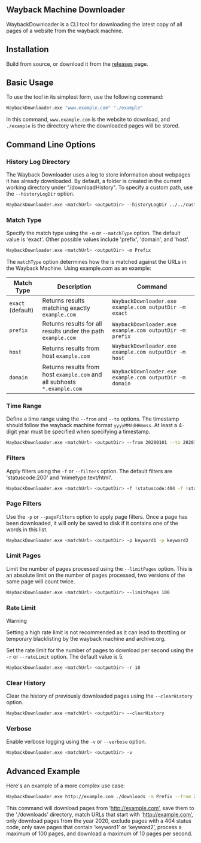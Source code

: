 ## Wayback Machine Downloader

WaybackDownloader is a CLI tool for downloading the latest copy of all pages of a website from the wayback machine.

## Installation
Build from source, or download it from the [releases](https://github.com/JakeYallop/WaybackDownloader/releases) page.

## Basic Usage

To use the tool in its simplest form, use the following command:

```bash
WaybackDownloader.exe "www.example.com" "./example"
```

In this command, `www.example.com` is the website to download, and `./example` is the directory where the downloaded pages will be stored.

## Command Line Options

### History Log Directory
The Wayback Downloader uses a log to store information about webpages it has already downloaded. By default, a folder is created in the current working directory under "/downloadHistory". To specify a custom path, use the `--historyLogDir` option.
```bash
WaybackDownloader.exe <matchUrl> <outputDir> --historyLogDir ../../customHistoryLogFolder
```

### Match Type

Specify the match type using the `-m` or `--matchType` option. The default value is 'exact'. Other possible values include 'prefix', 'domain', and 'host'.

```bash
WaybackDownloader.exe <matchUrl> <outputDir> -m Prefix
```

The `matchType` option determines how the <matchUrl> is matched against the URLs in the Wayback Machine. Using example.com as an example:

| Match Type | Description | Command |
|------------|-------------|---------|
| `exact` (default) | Returns results matching exactly `example.com` | `WaybackDownloader.exe example.com outputDir -m exact` |
| `prefix` | Returns results for all results under the path `example.com` | `WaybackDownloader.exe example.com outputDir -m prefix` |
| `host` | Returns results from host `example.com` | `WaybackDownloader.exe example.com outputDir -m host` |
| `domain` | Returns results from host `example.com` and all subhosts `*.example.com` | `WaybackDownloader.exe example.com outputDir -m domain` |

### Time Range

Define a time range using the `--from` and `--to` options. The timestamp should follow the wayback machine format `yyyyMMddHHmmss`. At least a 4-digit year must be specified when specifying a timestamp.

```bash
WaybackDownloader.exe <matchUrl> <outputDir> --from 20200101 --to 20201231
```

### Filters

Apply filters using the `-f` or `--filters` option. The default filters are 'statuscode:200' and 'mimetype:text/html'.

```bash
WaybackDownloader.exe <matchUrl> <outputDir> -f !statuscode:404 -f !statuscode:302
```

### Page Filters

Use the `-p` or `--pageFilters` option to apply page filters. Once a page has been downloaded, it will only be saved to disk if it contains one of the words in this list.

```bash
WaybackDownloader.exe <matchUrl> <outputDir> -p keyword1 -p keyword2
```

### Limit Pages

Limit the number of pages processed using the `--limitPages` option. This is an absolute limit on the number of pages processed, two versions of the same page will count twice.

```bash
WaybackDownloader.exe <matchUrl> <outputDir> --limitPages 100
```

### Rate Limit

> [!WARNING]
> Setting a high rate limit is not recommended as it can lead to throttling or temporary blacklisting by the wayback machine and archive.org.

Set the rate limit for the number of pages to download per second using the `-r` or `--rateLimit` option. The default value is 5.

```bash
WaybackDownloader.exe <matchUrl> <outputDir> -r 10
```

### Clear History

Clear the history of previously downloaded pages using the `--clearHistory` option.

```bash
WaybackDownloader.exe <matchUrl> <outputDir> --clearHistory
```

### Verbose

Enable verbose logging using the `-v` or `--verbose` option.

```bash
WaybackDownloader.exe <matchUrl> <outputDir> -v
```

## Advanced Example

Here's an example of a more complex use case:

```bash
WaybackDownloader.exe http://example.com ./downloads -m Prefix --from 20200101 --to 20201231 -f !statuscode:404 -p keyword1 -p keyword2 --limitPages 100 -r 10
```

This command will download pages from ‘http://example.com’, save them to the ‘./downloads’ directory, match URLs that start with ‘http://example.com’, only download pages from the year 2020, exclude pages with a 404 status code, only save pages that contain ‘keyword1’ or ‘keyword2’, process a maximum of 100 pages, and download a maximum of 10 pages per second. 
